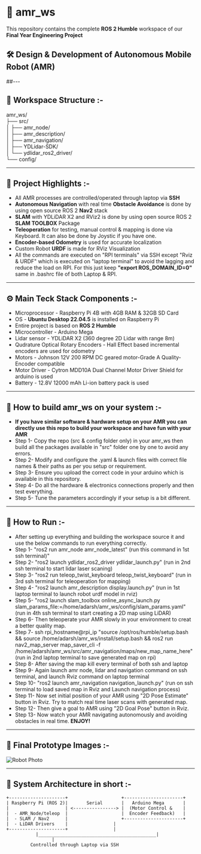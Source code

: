 # 📍 amr_ws

This repository contains the complete **ROS 2 Humble** workspace of our **Final Year Engineering Project**<br> 

<h2> 🛠️ Design & Development of Autonomous Mobile Robot (AMR)</h2>

##---
## 📁 Workspace Structure :-
amr_ws/<br>
├── src/<br>
│   ├── amr_node/<br>
│   ├── amr_description/<br>
│   ├── amr_navigation/<br>
│   ├── YDLidar-SDK/<br>
│   └── ydlidar_ros2_driver/<br>
└── config/<br>

---

## 🎯 Project Highlights :-

- All AMR processes are controlled/operated through laptop via **SSH**
- **Autonomous Navigation** with real time **Obstacle Avoidance** is done by using open source ROS 2 **Nav2** stack
- **SLAM** with YDLiDAR X2 and RViz2 is done by using open source ROS 2 **SLAM TOOLBOX** Package
- **Teleoperation** for testing, manual control & mapping is done via Keyboard. It can also be done by Joystic if you have one.
- **Encoder-based Odometry** is used for accurate localization 
- Custom Robot **URDF** is made for RViz Visualization
- All the commands are executed on "RPI terminals" via SSH except "Rviz & URDF" which is executed on "laptop terminal" to avoid the lagging and reduce the load on RPI. For this just keep **"export ROS_DOMAIN_ID=0"** same in .bashrc file of both Laptop & RPI.

---

## ⚙️ Main Teck Stack Components :-     
-  Microprocessor - Raspberry Pi 4B with 4GB RAM & 32GB SD Card
-  OS - **Ubuntu Desktop 22.04.5** is installed on Raspberry Pi
-  Entire project is based on **ROS 2 Humble**   
-  Microcontroller - Arduino Mega
-  Lidar sensor - YDLiDAR X2 (360 degree 2D Lidar with range 8m)
-  Qudrature Optical Rotary Encoders - Hall Effect based incremental encoders are used for odometry    
-  Motors - Johnson 12V 200 RPM DC geared motor-Grade A Quality-Encoder compatible   
-  Motor Driver - Cytron MDD10A Dual Channel Motor Driver Shield for arduino is used
-  Battery - 12.8V 12000 mAh Li-ion battery pack is used

---

## 🚀 How to build amr_ws on your system :-
-  **If you have similar software & hardware setup on your AMR you can directly use this repo to build your workspace and have fun with your AMR**
-  Step 1- Copy the repo (src & config folder only) in your amr_ws then build all the packages available in "src" folder one by one to avoid any errors.
-  Step 2- Modify and configure the .yaml & launch files with correct file names & their paths as per you setup or requirement.
-  Step 3- Ensure you upload the correct code in your arduino which is available in this repository.  
-  Step 4- Do all the hardware & electronics connections properly and then test everything.
-  Step 5- Tune the parameters accordingly if your setup is a bit different.

---

## 📝 How to Run :-
- After setting up everything and building the workspace source it and use the below commands to run everything correctly.
- Step 1- "ros2 run amr_node amr_node_latest"	(run this command in 1st ssh terminal)"
- Step 2- "ros2 launch ydlidar_ros2_driver ydlidar_launch.py"		(run in 2nd ssh terminal to start lidar laser scaning)
- Step 3- "ros2 run teleop_twist_keyboard teleop_twist_keyboard"	(run in 3rd ssh terminal for teleoperation for mapping)
- Step 4- "ros2 launch amr_description display.launch.py"		(run in 1st laptop terminal to launch robot urdf model in rviz)
- Step 5- "ros2 launch slam_toolbox online_async_launch.py slam_params_file:=/home/adarsh/amr_ws/config/slam_params.yaml"	(run in 4th ssh terminal to start creating a 2D map using LiDAR)
- Step 6- Then teleoperate your AMR slowly in your environment to creat a better quality map.
- Step 7- ssh rpi_hostname@rpi_ip "source /opt/ros/humble/setup.bash && source /home/adarsh/amr_ws/install/setup.bash && ros2 run nav2_map_server map_saver_cli -f /home/adarsh/amr_ws/src/amr_navigation/maps/new_map_name_here"	(run in 2nd laptop terminal to save generated map on rpi)
- Step 8- After saving the map kill every terminal of both ssh and laptop 
- Step 9- Again launch amr node, lidar and navigation command on ssh terminal, and launch Rviz command on laptop terminal
- Step 10- "ros2 launch amr_navigation navigation_launch.py"	(run on ssh terminal to load saved map in Rviz and Launch navigation process)
- Step 11- Now set initial position of your AMR using "2D Pose Estimate" button in Rviz. Try to match real time laser scans with generated map.
- Step 12- Then give a goal to AMR using "2D Goal Pose" button in Rviz.
- Step 13- Now watch your AMR navigating autonomously and avoiding obstacles in real time. **ENJOY!**

---
## 📸 Final Prototype Images :-

![Robot Photo](./images/amr_collage.png)

--------------------------------------------------------------------

## 🧱 System Architecture in short :-

```plaintext
+---------------------+                    +----------------------+
| Raspberry Pi (ROS 2)|       Serial       |   Arduino Mega       |
|                     | <----------------> |  (Motor Control &    |
|  - AMR_Node/teleop  |                    |  Encoder Feedback)   |
|  - SLAM / Nav2      |                    +----------------------+
|  - LiDAR Drivers    |					|       
+---------------------+					|
           |____________________________________________|
				 |
		 Controlled through Laptop via SSH	
	 
